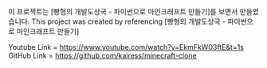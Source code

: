 이 프로젝트는 [빵형의 개발도상국 - 파이썬으로 마인크래프트 만들기]를 보면서 만들었습니다. 
This project was created by referencing [빵형의 개발도상국 - 파이썬으로 마인크래프트 만들기]

Youtube Link =  https://www.youtube.com/watch?v=EkmFkW03ftE&t=1s <br/>
GitHub Link = https://github.com/kairess/minecraft-clone
